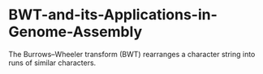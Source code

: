 # BWT-and-its-Applications-in-Genome-Assembly
The Burrows–Wheeler transform (BWT) rearranges a character string into 
runs of similar characters.
